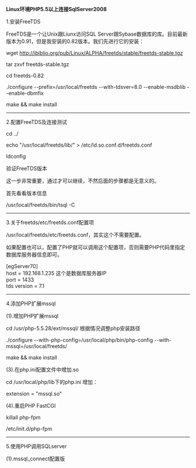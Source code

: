 **Linux环境PHP5.5以上连接SqlServer2008**

1.安装FreeTDS

FreeTDS是一个让Unix跟Liunx访问SQL Server跟Sybase数据库的库。目前最新版本为0.91，但是我安装的0.82版本。我们先进行它的安装：

wget http://ibiblio.org/pub/Linux/ALPHA/freetds/stable/freetds-stable.tgz

tar zxvf freetds-stable.tgz

cd freetds-0.82

./configure --prefix=/usr/local/freetds --with-tdsver=8.0 --enable-msdblib --enable-dbmfix

make && make install

----------

2.配置FreeTDS及连接测试

cd ../

echo "/usr/local/freetds/lib/" > /etc/ld.so.conf.d/freetds.conf

ldconfig

验证FreeTDS版本

这一步非常重要，通过才可以继续，不然后面的步骤都是无意义的。

首先看看版本信息

/usr/local/freetds/bin/tsql -C

----------

3.关于freetds/etc/freetds.conf配置项

/usr/local/freetds/etc/freetds.conf，其实这个不需要配置。

如果配置也可以，配置了PHP就可以调用这个配置项，否则需要PHP代码里指定数据库服务器信息即可。

[egServer70]  
    host = 192.168.1.235  这个是数据库服务器IP  
    port = 1433  
    tds version = 7.1

----------

4.添加PHP扩展mssql

(1).增加PHP扩展mssql

cd /usr/php-5.5.28/ext/mssql/  根据情况调整php安装路径

./configure --with-php-config=/usr/local/php/bin/php-config --with-mssql=/usr/local/freetds/

make && make install

(3).在php.ini配置文件中增加.so

cd /usr/local/php/lib下的php.ini 增加：

extension = "mssql.so"  

(4).重启PHP FastCGI

killall php-fpm

/etc/init.d/php-fpm


----------

5.使用PHP调用SQLserver

(1).mssql_connect配置版

<?php  
header("Content-type: text/html; charset=utf-8");  
$msdb=mssql_connect("egServer70","blog.csdn.net.unix21","password");  
if (!$msdb) {  
	echo "connect sqlserver error";  
	exit;  
}